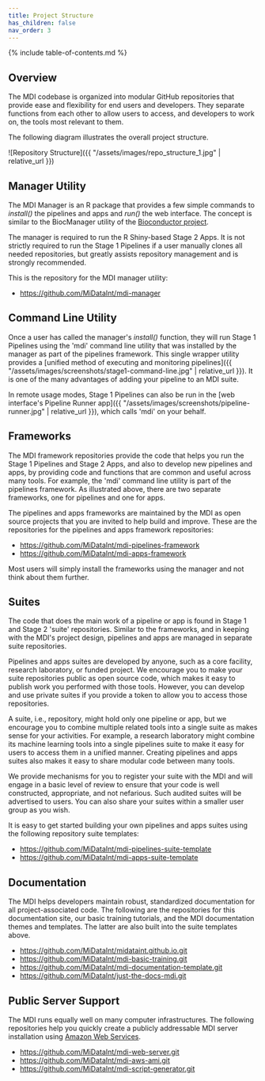 ```yaml
---
title: Project Structure
has_children: false
nav_order: 3
---
```


{% include table-of-contents.md %}

## Overview

The MDI codebase is organized into modular GitHub repositories
that provide ease and flexibility for end users and developers.
They separate functions from each other
to allow users to access, and developers to work on, the tools 
most relevant to them.

The following diagram illustrates the overall project structure.

![Repository Structure]({{ "/assets/images/repo_structure_1.jpg" | relative_url }})

## Manager Utility

The MDI Manager is an R package that provides a few simple
commands to _install()_ the pipelines and apps 
and _run()_ the web interface. The concept is similar 
to the BiocManager utility of the 
[Bioconductor project](https://www.bioconductor.org/). 

The manager is required to run the R Shiny-based Stage 2 Apps.
It is not strictly required to run the Stage 1 Pipelines if a user
manually clones all needed repositories, but greatly assists
repository management and is strongly recommended. 

This is the repository for the MDI manager utility:  

- <https://github.com/MiDataInt/mdi-manager>

## Command Line Utility

Once a user has called the manager's _install()_ function,
they will run Stage 1 Pipelines using the 'mdi' command line utility
that was installed by the manager as part of the pipelines framework.
This single wrapper utility provides a 
[unified method of executing and monitoring pipelines]({{ "/assets/images/screenshots/stage1-command-line.jpg" | relative_url }}). 
It is one of the many advantages of adding your pipeline to an MDI suite.

In remote usage modes, Stage 1 Pipelines can also be run in the 
[web interface's Pipeline Runner app]({{ "/assets/images/screenshots/pipeline-runner.jpg" | relative_url }}),
which calls 'mdi' on your behalf. 

## Frameworks

The MDI framework repositories provide the code that helps you
run the Stage 1 Pipelines and Stage 2 Apps, and also to develop
new pipelines and apps, by providing code and functions that are common and 
useful across many tools. For example, the 'mdi' command line utility
is part of the pipelines framework. As illustrated above, there are
two separate frameworks, one for pipelines and one for apps. 

The pipelines and apps frameworks are maintained by the MDI as open source
projects that you are invited to help build and improve. These are the
repositories for the pipelines and apps framework repositories:

- <https://github.com/MiDataInt/mdi-pipelines-framework>
- <https://github.com/MiDataInt/mdi-apps-framework>

Most users will simply install the frameworks using the manager and not 
think about them further.

## Suites

The code that does the main work of a pipeline or app
is found in Stage 1 and Stage 2 'suite' repositories. 
Similar to the frameworks, and in keeping with the MDI's project design,
pipelines and apps are managed in separate suite repositories.

Pipelines and apps suites are developed by anyone, such as a core facility,
research laboratory, or funded project. We encourage you to make your suite
repositories public as open source code, which makes it easy to publish
work you performed with those tools. However, you can develop and use private 
suites if you provide a token to allow you to access those repositories. 

A suite, i.e., repository, might hold only one pipeline or app,
but we encourage you to combine multiple related tools into a single suite
as makes sense for your activities. For example, a research laboratory
might combine its machine learning tools into a single pipelines suite
to make it easy for users to access them in a unified manner.
Creating pipelines and apps suites also makes it easy to share
modular code between many tools. 

We provide mechanisms for you 
to register your suite with the MDI and will engage in a basic level
of review to ensure that your code is well constructed, appropriate, and
not nefarious. Such audited suites will be advertised to users.
You can also share your suites within a smaller user group as you wish.

It is easy to get started building your own pipelines and apps
suites using the following repository suite templates:

- <https://github.com/MiDataInt/mdi-pipelines-suite-template>
- <https://github.com/MiDataInt/mdi-apps-suite-template>

## Documentation

The MDI helps developers maintain
robust, standardized documentation for all project-associated code.
The following are the repositories for this documentation site,
our basic training tutorials, and the MDI documentation themes and templates. 
The latter are also built into the suite templates above.

- <https://github.com/MiDataInt/midataint.github.io.git>
- <https://github.com/MiDataInt/mdi-basic-training.git>
- <https://github.com/MiDataInt/mdi-documentation-template.git>
- <https://github.com/MiDataInt/just-the-docs-mdi.git>

## Public Server Support

The MDI runs equally well on many computer infrastructures.
The following repositories help you quickly create a publicly addressable 
MDI server installation using 
[Amazon Web Services](https://aws.amazon.com/). 

- <https://github.com/MiDataInt/mdi-web-server.git>
- <https://github.com/MiDataInt/mdi-aws-ami.git>
- <https://github.com/MiDataInt/mdi-script-generator.git>
